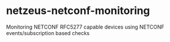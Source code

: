 # netzeus-netconf-monitoring
Monitoring NETCONF RFC5277 capable devices using NETCONF events/subscription based checks

